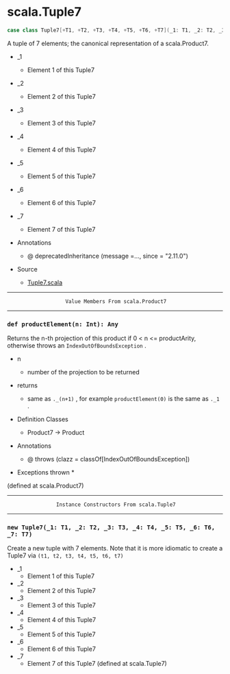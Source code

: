 
#                                 scala.Tuple7                                 #

```scala
case class Tuple7[+T1, +T2, +T3, +T4, +T5, +T6, +T7](_1: T1, _2: T2, _3: T3, _4: T4, _5: T5, _6: T6, _7: T7) extends Product7[T1, T2, T3, T4, T5, T6, T7] with Product with Serializable
```

A tuple of 7 elements; the canonical representation of a scala.Product7.

* _1
  * Element 1 of this Tuple7
* _2
  * Element 2 of this Tuple7
* _3
  * Element 3 of this Tuple7
* _4
  * Element 4 of this Tuple7
* _5
  * Element 5 of this Tuple7
* _6
  * Element 6 of this Tuple7
* _7
  * Element 7 of this Tuple7

* Annotations
  * @ deprecatedInheritance (message =..., since = "2.11.0")
* Source
  * [Tuple7.scala](https://github.com/scala/scala/tree/6d09a1ba5f/src/library/scala/Tuple7.scala#L1)


--------------------------------------------------------------------------------
                       Value Members From scala.Product7
--------------------------------------------------------------------------------


### `def productElement(n: Int): Any`                                        ###

Returns the n-th projection of this product if 0 < n <= productArity, otherwise
throws an `IndexOutOfBoundsException` .

* n
  * number of the projection to be returned
* returns
  * same as `._(n+1)` , for example `productElement(0)` is the same as `._1` .

* Definition Classes
  * Product7 → Product
* Annotations
  * @ throws (clazz = classOf[IndexOutOfBoundsException])
* Exceptions thrown
  *

(defined at scala.Product7)


--------------------------------------------------------------------------------
                    Instance Constructors From scala.Tuple7
--------------------------------------------------------------------------------


### `new Tuple7(_1: T1, _2: T2, _3: T3, _4: T4, _5: T5, _6: T6, _7: T7)`     ###

Create a new tuple with 7 elements. Note that it is more idiomatic to create a
Tuple7 via `(t1, t2, t3, t4, t5, t6, t7)`

* _1
  * Element 1 of this Tuple7
* _2
  * Element 2 of this Tuple7
* _3
  * Element 3 of this Tuple7
* _4
  * Element 4 of this Tuple7
* _5
  * Element 5 of this Tuple7
* _6
  * Element 6 of this Tuple7
* _7
  * Element 7 of this Tuple7
(defined at scala.Tuple7)

